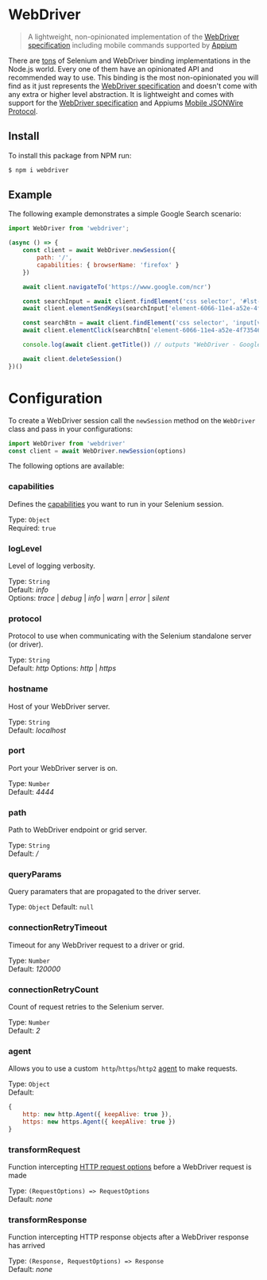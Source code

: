 WebDriver
=========

> A lightweight, non-opinionated implementation of the [WebDriver specification](https://w3c.github.io/webdriver/webdriver-spec.html) including mobile commands supported by [Appium](http://appium.io/)

There are [tons](https://github.com/christian-bromann/awesome-selenium#javascript) of Selenium and WebDriver binding implementations in the Node.js world. Every one of them have an opinionated API and recommended way to use. This binding is the most non-opinionated you will find as it just represents the [WebDriver specification](https://w3c.github.io/webdriver/webdriver-spec.html) and doesn't come with any extra or higher level abstraction. It is lightweight and comes with support for the [WebDriver specification](https://w3c.github.io/webdriver/webdriver-spec.html) and Appiums [Mobile JSONWire Protocol](https://github.com/appium/appium-base-driver/blob/master/docs/mjsonwp/protocol-methods.md).

## Install

To install this package from NPM run:

```sh
$ npm i webdriver
```

## Example

The following example demonstrates a simple Google Search scenario:

```js
import WebDriver from 'webdriver';

(async () => {
    const client = await WebDriver.newSession({
        path: '/',
        capabilities: { browserName: 'firefox' }
    })

    await client.navigateTo('https://www.google.com/ncr')

    const searchInput = await client.findElement('css selector', '#lst-ib')
    await client.elementSendKeys(searchInput['element-6066-11e4-a52e-4f735466cecf'], 'WebDriver')

    const searchBtn = await client.findElement('css selector', 'input[value="Google Search"]')
    await client.elementClick(searchBtn['element-6066-11e4-a52e-4f735466cecf'])

    console.log(await client.getTitle()) // outputs "WebDriver - Google Search"

    await client.deleteSession()
})()
```

# Configuration

To create a WebDriver session call the `newSession` method on the `WebDriver` class and pass in your configurations:

```js
import WebDriver from 'webdriver'
const client = await WebDriver.newSession(options)
```

The following options are available:

### capabilities
Defines the [capabilities](https://w3c.github.io/webdriver/webdriver-spec.html#capabilities) you want to run in your Selenium session.

Type: `Object`<br>
Required: `true`

### logLevel
Level of logging verbosity.

Type: `String`<br>
Default: *info*<br>
Options: *trace* | *debug* | *info* | *warn* | *error* | *silent*

### protocol
Protocol to use when communicating with the Selenium standalone server (or driver).

Type: `String`<br>
Default: *http*
Options: *http* | *https*

### hostname
Host of your WebDriver server.

Type: `String`<br>
Default: *localhost*

### port
Port your WebDriver server is on.

Type: `Number`<br>
Default: *4444*

### path
Path to WebDriver endpoint or grid server.

Type: `String`<br>
Default: */*

### queryParams
Query paramaters that are propagated to the driver server.

Type: `Object`
Default: `null`

### connectionRetryTimeout
Timeout for any WebDriver request to a driver or grid.

Type: `Number`<br>
Default: *120000*

### connectionRetryCount
Count of request retries to the Selenium server.

Type: `Number`<br>
Default: *2*

### agent

Allows you to use a custom` http`/`https`/`http2` [agent](https://www.npmjs.com/package/got#agent) to make requests.

Type: `Object`<br>
Default:

```js
{
    http: new http.Agent({ keepAlive: true }),
    https: new https.Agent({ keepAlive: true })
}
```

### transformRequest
Function intercepting [HTTP request options](https://github.com/sindresorhus/got#options) before a WebDriver request is made

Type: `(RequestOptions) => RequestOptions`<br>
Default: *none*

### transformResponse
Function intercepting HTTP response objects after a WebDriver response has arrived

Type: `(Response, RequestOptions) => Response`<br>
Default: *none*
